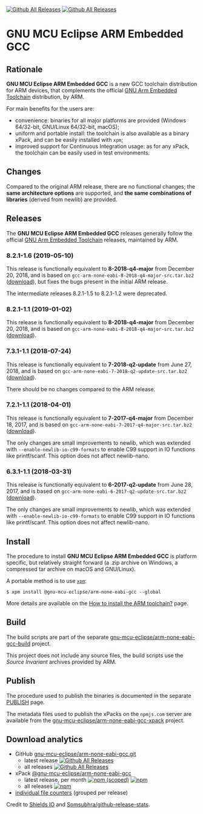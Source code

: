 [![Github All Releases](https://img.shields.io/github/downloads/gnu-mcu-eclipse/arm-none-eabi-gcc/latest/total.svg)](https://github.com/gnu-mcu-eclipse/arm-none-eabi-gcc/releases/) [![Github All Releases](https://img.shields.io/github/downloads/gnu-mcu-eclipse/arm-none-eabi-gcc/total.svg)](https://github.com/gnu-mcu-eclipse/arm-none-eabi-gcc/releases/)

# GNU MCU Eclipse ARM Embedded GCC

## Rationale

**GNU MCU Eclipse ARM Embedded GCC** is a new GCC toolchain distribution 
for ARM devices, that complements the official 
[GNU Arm Embedded Toolchain](https://developer.arm.com/open-source/gnu-toolchain/gnu-rm)
distribution, by ARM.

For main benefits for the users are:

- convenience: binaries for all major platforms are provided 
(Windows 64/32-bit, GNU/Linux 64/32-bit, macOS); 
- uniform and portable install: the toolchain is also available 
as a binary xPack, and can be easily installed with `xpm`;
- improved support for Continuous Integration usage: 
as for any xPack, the toolchain can be easily used
in test environments.

## Changes

Compared to the original ARM release, there are no functional changes; 
the **same architecture options** are supported, and **the same 
combinations of libraries** (derived from newlib) are provided.


## Releases

The **GNU MCU Eclipse ARM Embedded GCC** releases generally follow the official 
[GNU Arm Embedded Toolchain](https://developer.arm.com/open-source/gnu-toolchain/gnu-rm) 
releases, maintained by ARM.

### 8.2.1-1.6 (2019-05-10)

This release is functionally equivalent to **8-2018-q4-major** from December 20, 2018, 
and is based on `gcc-arm-none-eabi-8-2018-q4-major-src.tar.bz2`
([download](https://github.com/gnu-mcu-eclipse/arm-none-eabi-gcc/releases/tag/v8.2.1-1.2)),
but fixes the bugs present in the initial ARM release.

The intermediate releases 8.2.1-1.5 to 8.2.1-1.2 were deprecated.

### 8.2.1-1.1 (2019-01-02)

This release is functionally equivalent to **8-2018-q4-major** from December 20, 2018, 
and is based on `gcc-arm-none-eabi-8-2018-q4-major-src.tar.bz2`
([download](https://github.com/gnu-mcu-eclipse/arm-none-eabi-gcc/releases/tag/v8.2.1-1.1)).

### 7.3.1-1.1 (2018-07-24)

This release is functionally equivalent to **7-2018-q2-update** from June 27, 2018, 
and is based on `gcc-arm-none-eabi-7-2018-q2-update-src.tar.bz2`
([download](https://github.com/gnu-mcu-eclipse/arm-none-eabi-gcc/releases/tag/v7.3.1-1.1)).

There should be no changes compared to the ARM release.

### 7.2.1-1.1 (2018-04-01)

This release is functionally equivalent to **7-2017-q4-major** from December 18, 2017, 
and is based on `gcc-arm-none-eabi-7-2017-q4-major-src.tar.bz2`
([download](https://github.com/gnu-mcu-eclipse/arm-none-eabi-gcc/releases/tag/v7.2.1-1.1)).

The only changes are small improvements to newlib, which was extended with 
`--enable-newlib-io-c99-formats` to enable C99 support in IO functions 
like printf/scanf. This option does not affect newlib-nano.

### 6.3.1-1.1 (2018-03-31)

This release is functionally equivalent to **6-2017-q2-update** from June 28, 2017,
and is based on `gcc-arm-none-eabi-6-2017-q2-update-src.tar.bz2`
([download](https://github.com/gnu-mcu-eclipse/arm-none-eabi-gcc/releases/tag/v6.3.1-1.1)).

The only changes are small improvements to newlib, which was extended with 
`--enable-newlib-io-c99-formats` to enable C99 support in IO functions 
like printf/scanf. This option does not affect newlib-nano.

## Install

The procedure to install **GNU MCU Eclipse ARM Embedded GCC** is platform 
specific, but relatively straight forward (a .zip archive on Windows, 
a compressed tar archive on macOS and GNU/Linux).

A portable method is to use [`xpm`](https://www.npmjs.com/package/xpm):

```console
$ xpm install @gnu-mcu-eclipse/arm-none-eabi-gcc --global
```

More details are available on the 
[How to install the ARM toolchain?](https://gnu-mcu-eclipse.github.io/toolchain/arm/install/) 
page.

## Build

The build scripts are part of the separate 
[gnu-mcu-eclipse/arm-none-eabi-gcc-build](https://github.com/gnu-mcu-eclipse/arm-none-eabi-gcc-build)
project.

This project does not include any source files, the build scripts use the 
_Source Invariant_ archives provided by ARM.

## Publish

The procedure used to publish the binaries is documented in the separate
[PUBLISH](PUBLISH.md) page.

The metadata files used to publish the xPacks on the `npmjs.com` server 
are available from the 
[gnu-mcu-eclipse/arm-none-eabi-gcc-xpack](https://github.com/gnu-mcu-eclipse/arm-none-eabi-gcc-xpack)
project.

## Download analytics

* GitHub [gnu-mcu-eclipse/arm-none-eabi-gcc.git](https://github.com/gnu-mcu-eclipse/arm-none-eabi-gcc/)
  * latest release
[![Github All Releases](https://img.shields.io/github/downloads/gnu-mcu-eclipse/arm-none-eabi-gcc/latest/total.svg)](https://github.com/gnu-mcu-eclipse/arm-none-eabi-gcc/releases/)
  * all releases [![Github All Releases](https://img.shields.io/github/downloads/gnu-mcu-eclipse/arm-none-eabi-gcc/total.svg)](https://github.com/gnu-mcu-eclipse/arm-none-eabi-gcc/releases/)
* xPack [@gnu-mcu-eclipse/arm-none-eabi-gcc](https://github.com/gnu-mcu-eclipse/arm-none-eabi-gcc-xpack/)
  * latest release, per month 
[![npm (scoped)](https://img.shields.io/npm/v/@gnu-mcu-eclipse/arm-none-eabi-gcc.svg)](https://www.npmjs.com/package/@gnu-mcu-eclipse/arm-none-eabi-gcc/)
[![npm](https://img.shields.io/npm/dm/@gnu-mcu-eclipse/arm-none-eabi-gcc.svg)](https://www.npmjs.com/package/@gnu-mcu-eclipse/arm-none-eabi-gcc/)
  * all releases [![npm](https://img.shields.io/npm/dt/@gnu-mcu-eclipse/arm-none-eabi-gcc.svg)](https://www.npmjs.com/package/@gnu-mcu-eclipse/arm-none-eabi-gcc/)
* [individual file counters](https://www.somsubhra.com/github-release-stats/?username=gnu-mcu-eclipse&repository=arm-none-eabi-gcc) (grouped per release)
  
Credit to [Shields IO](https://shields.io) and [Somsubhra/github-release-stats](https://github.com/Somsubhra/github-release-stats).